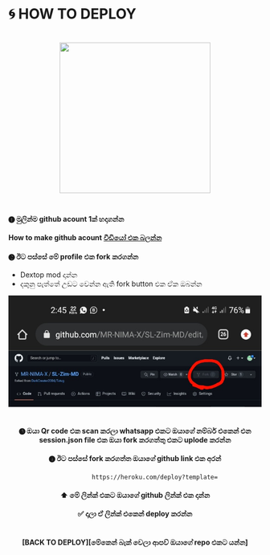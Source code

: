 # 🌀 HOW TO DEPLOY 
#
<div align="center">
  <img src="https://github.com/DarkCreater2004/Tutug/raw/zim-bot-inc/drips.jpg" width="300" height="300">
</div align="center">


#   
#  
#  
#

#### ❶  මුලින්ම github acount 1ක් හදාගන්න

#### How to make github acount  [වීඩියෝ එක බලන්න](https://youtu.be/NZ6oSZfoR88)
#### ❷ ඊට පස්සේ මේ profile එක fork කරගන්න
 + Dextop mod දාන්න 
+ දකුනු පැත්තේ උඩට වෙන්න ඇති fork button  එක ඒක ඔබන්න
<div align="center">
  <img src="https://github.com/DarkCreater2004/Tutug/raw/zim-bot-inc/storage/Screenshot_20220620-144541_Chrome.jpg" 

</div align="center">
  
#
#   
#   
  
#### ❸  ඔයා Qr code එක scan කරලා  whatsapp  එකට ඔයාගේ නම්බර් එකෙන් එන session.json file එක ඔයා fork කරගත්තු එකට uplode  කරන්න 
#### ❹ ඊට පස්සේ fork කරගත්ත ඔයාගේ github link එක අරන්
               https://heroku.com/deploy?template=

#### ⬆️ මේ ලින්ක් එකට ඔයාගේ github ලින්ක් එක දාන්න 

#### ✅ දාලා ඒ ලින්ක් එකෙන් deploy  කරන්න
#  
#  
#
#### [BACK TO DEPLOY][මේකෙන් බැක් වෙලා ආපව් ඔයාගේ repo එකට යන්න]
